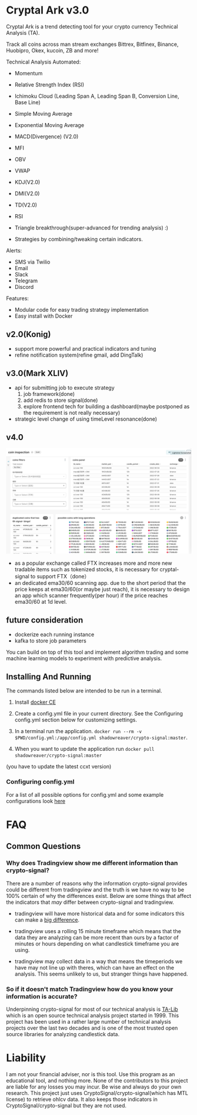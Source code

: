 # Cryptal Ark v3.0

Cryptal Ark is a trend detecting tool for your crypto currency Technical Analysis (TA).

Track all coins across man stream exchanges Bittrex, Bitfinex, Binance, Huobipro, Okex, kucoin, ZB and more!

Technical Analysis Automated:
* Momentum
* Relative Strength Index (RSI)
* Ichimoku Cloud (Leading Span A, Leading Span B, Conversion Line, Base Line)
* Simple Moving Average
* Exponential Moving Average
* MACD(Divergence) (V2.0) 
* MFI
* OBV
* VWAP
* KDJ(V2.0)
* DMI(V2.0)
* TD(V2.0)
* RSI
* Triangle breakthrough(super-advanced for trending analysis) :)

* Strategies by combining/tweaking certain indicators.

Alerts:
* SMS via Twilio
* Email
* Slack
* Telegram
* Discord

Features:
* Modular code for easy trading strategy implementation
* Easy install with Docker

## v2.0(Konig)
* support more powerful and practical indicators and tuning
* refine notification system(refine gmail, add DingTalk)

## v3.0(Mark XLIV)
* api for submitting job to execute strategy 
   1. job framework(done)
   2. add redis to store signal(done)
   3. explore frontend tech for building a dashboard(maybe postponed as the requirement is not really necessary)
* strategic level change of using timeLevel resonance(done)
 
## v4.0
![image](https://github.com/lfzCarlosC/crypto-signal/blob/master/project.png)
* as a popular exchange called FTX increases more and more new tradable items such as tokenized stocks, it is necessary for cryptal-signal to support FTX（done）
* an dedicated ema30/60 scanning app. due to the short period that the price keeps at ema30/60(or maybe just reach), it is necessary to design an app which scanner frequently(per hour) if the price reaches ema30/60 at 1d level.


## future consideration
* dockerize each running instance
* kafka to store job parameters

You can build on top of this tool and implement algorithm trading and some machine learning models to experiment with predictive analysis.


## Installing And Running
The commands listed below are intended to be run in a terminal.

1. Install [docker CE](https://docs.docker.com/install/)

1. Create a config.yml file in your current directory. See the Configuring config.yml section below for customizing settings.

1. In a terminal run the application. `docker run --rm -v $PWD/config.yml:/app/config.yml shadowreaver/crypto-signal:master`.

1. When you want to update the application run `docker pull shadowreaver/crypto-signal:master`

(you have to update the latest ccxt version)

### Configuring config.yml

For a list of all possible options for config.yml and some example configurations look [here](docs/config.md)

# FAQ

## Common Questions

### Why does Tradingview show me different information than crypto-signal?
There are a number of reasons why the information crypto-signal provides could be different from tradingview and the truth is we have no way to be 100% certain of why the differences exist. Below are some things that affect the indicators that _may_ differ between crypto-signal and tradingview.

- tradingview will have more historical data and for some indicators this can make a [big difference](https://ta-lib.org/d_api/ta_setunstableperiod.html).

- tradingview uses a rolling 15 minute timeframe which means that the data they are analyzing can be more recent than ours by a factor of minutes or hours depending on what candlestick timeframe you are using.

- tradingview may collect data in a way that means the timeperiods we have may not line up with theres, which can have an effect on the analysis. This seems unlikely to us, but stranger things have happened.

### So if it doesn't match Tradingview how do you know your information is accurate?
Underpinning crypto-signal for most of our technical analysis is [TA-Lib](https://ta-lib.org/index.html) which is an open source technical analysis project started in 1999. This project has been used in a rather large number of technical analysis projects over the last two decades and is one of the most trusted open source libraries for analyzing candlestick data.

# Liability
I am not your financial adviser, nor is this tool. Use this program as an educational tool, and nothing more. None of the contributors to this project are liable for any losses you may incur. Be wise and always do your own research.
This project just uses CryptoSignal/crypto-signal(which has MTL license) to retrieve ohlcv data.
It also keeps those indicators in CryptoSignal/crypto-signal but they are not used.

